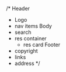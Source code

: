 /*
Header 
 - Logo
 - nav items
Body
 - search
 - res container
   - res card
Footer
 - copyright
 - links
 - address
*/